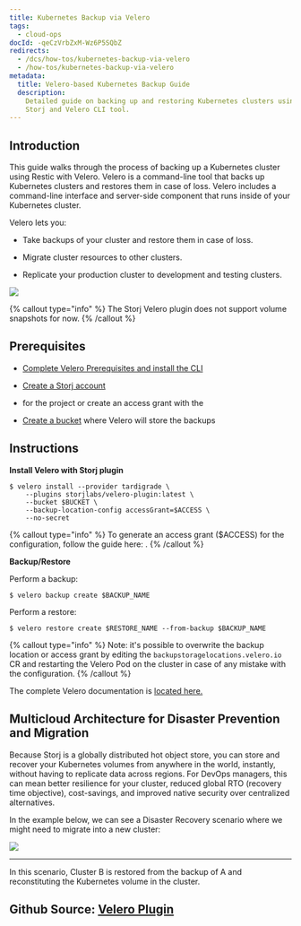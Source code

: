 ```yaml
---
title: Kubernetes Backup via Velero
tags:
  - cloud-ops
docId: -qeCzVrbZxM-Wz6P5SQbZ
redirects:
  - /dcs/how-tos/kubernetes-backup-via-velero
  - /how-tos/kubernetes-backup-via-velero
metadata:
  title: Velero-based Kubernetes Backup Guide
  description:
    Detailed guide on backing up and restoring Kubernetes clusters using
    Storj and Velero CLI tool.
---
```


## Introduction

This guide walks through the process of backing up a Kubernetes cluster using Restic with Velero. Velero is a command-line tool that backs up Kubernetes clusters and restores them in case of loss. Velero includes a command-line interface and server-side component that runs inside of your Kubernetes cluster.

Velero lets you:

- Take backups of your cluster and restore them in case of loss.

- Migrate cluster resources to other clusters.

- Replicate your production cluster to development and testing clusters.

![](https://link.storjshare.io/raw/jua7rls6hkx5556qfcmhrqed2tfa/docs/images/jSTBcYDqE4MTLcq5GQr3o_kubernetes.jpeg)

{% callout type="info"  %}
The Storj Velero plugin does not support volume snapshots for now.
{% /callout %}

## Prerequisites

- [Complete Velero Prerequisites and install the CLI](https://velero.io/docs/main/basic-install/)

- [Create a Storj account](https://storj.io/signup)

- [](docId:OXSINcFRuVMBacPvswwNU) for the project or create an access grant with the [](docId:TbMdOGCAXNWyPpQmH6EOq)

- [Create a bucket](docId:pxdnqsVDjCLZgeEXt2S6x) where Velero will store the backups

## Instructions

**Install Velero with Storj plugin**

```Text
$ velero install --provider tardigrade \
    --plugins storjlabs/velero-plugin:latest \
    --bucket $BUCKET \
    --backup-location-config accessGrant=$ACCESS \
    --no-secret
```

{% callout type="info"  %}
To generate an access grant ($ACCESS) for the configuration, follow the guide here: [](docId:LsiWFnRXOkhMuKjQhKbh3).
{% /callout %}

**Backup/Restore**

Perform a backup:

```Text
$ velero backup create $BACKUP_NAME
```

Perform a restore:

```Text
$ velero restore create $RESTORE_NAME --from-backup $BACKUP_NAME
```

{% callout type="info"  %}
Note: it's possible to overwrite the backup location or access grant by editing the `backupstoragelocations.velero.io` CR and restarting the Velero Pod on the cluster in case of any mistake with the configuration.
{% /callout %}

The complete Velero documentation is [located here.](https://velero.io/docs/main/restore-reference/)

## Multicloud Architecture for Disaster Prevention and Migration

Because Storj is a globally distributed hot object store, you can store and recover your Kubernetes volumes from anywhere in the world, instantly, without having to replicate data across regions. For DevOps managers, this can mean better resilience for your cluster, reduced global RTO (recovery time objective), cost-savings, and improved native security over centralized alternatives.

In the example below, we can see a Disaster Recovery scenario where we might need to migrate into a new cluster:

![](https://link.storjshare.io/raw/jua7rls6hkx5556qfcmhrqed2tfa/docs/images/jSTBcYDqE4MTLcq5GQr3o_kubernetes.jpeg)

---

In this scenario, Cluster B is restored from the backup of A and reconstituting the Kubernetes volume in the cluster.

## Github Source: [Velero Plugin](https://github.com/storj/velero-plugin)
